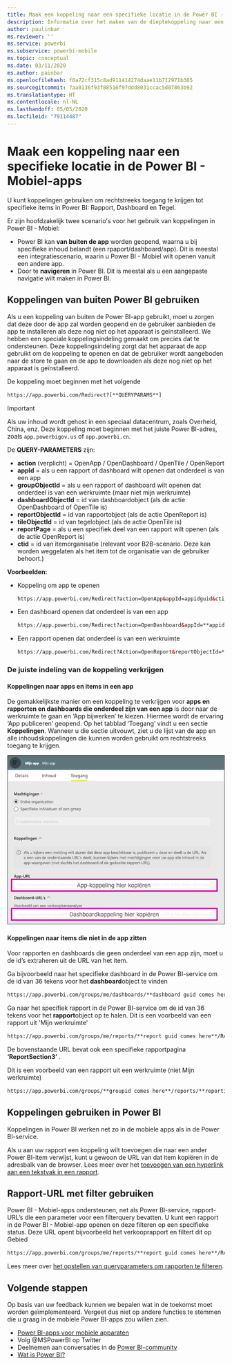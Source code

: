 ```yaml
---
title: Maak een koppeling naar een specifieke locatie in de Power BI - Mobiel-apps
description: Informatie over het maken van de dieptekoppeling naar een specifiek dashboard, tegel of rapport in de Power BI - Mobiel-app met een uniform resource identifier (URI).
author: paulinbar
ms.reviewer: ''
ms.service: powerbi
ms.subservice: powerbi-mobile
ms.topic: conceptual
ms.date: 03/11/2020
ms.author: painbar
ms.openlocfilehash: f0a72cf315c8ad911414274daae11b712971b305
ms.sourcegitcommit: 7aa0136f93f88516f97ddd8031ccac5d07863b92
ms.translationtype: HT
ms.contentlocale: nl-NL
ms.lasthandoff: 05/05/2020
ms.locfileid: "79114487"
---
```

# <a name="create-a-link-to-a-specific-location-in-the-power-bi-mobile-apps"></a>Maak een koppeling naar een specifieke locatie in de Power BI - Mobiel-apps
U kunt koppelingen gebruiken om rechtstreeks toegang te krijgen tot specifieke items in Power BI: Rapport, Dashboard en Tegel.

Er zijn hoofdzakelijk twee scenario's voor het gebruik van koppelingen in Power BI - Mobiel: 

* Power BI kan **van buiten de app** worden geopend, waarna u bij specifieke inhoud belandt (een rpaport/dashboard/app). Dit is meestal een integratiescenario, waarin u Power BI - Mobiel wilt openen vanuit een andere app. 
* Door te **navigeren** in Power BI. Dit is meestal als u een aangepaste navigatie wilt maken in Power BI.


## <a name="use-links-from-outside-of-power-bi"></a>Koppelingen van buiten Power BI gebruiken
Als u een koppeling van buiten de Power BI-app gebruikt, moet u zorgen dat deze door de app zal worden geopend en de gebruiker aanbieden de app te installeren als deze nog niet op het apparaat is geïnstalleerd. We hebben een speciale koppelingsindeling gemaakt om precies dat te ondersteunen. Deze koppelingsindeling zorgt dat het apparaat de app gebruikt om de koppeling te openen en dat de gebruiker wordt aangeboden naar de store te gaan en de app te downloaden als deze nog niet op het apparaat is geïnstalleerd.

De koppeling moet beginnen met het volgende  
```html
https://app.powerbi.com/Redirect?[**QUERYPARAMS**]
```

> [!IMPORTANT]
> Als uw inhoud wordt gehost in een speciaal datacentrum, zoals Overheid, China, enz. Deze koppeling moet beginnen met het juiste Power BI-adres, zoals `app.powerbigov.us` of `app.powerbi.cn`.   
>


De **QUERY-PARAMETERS** zijn:
* **action** (verplicht) = OpenApp / OpenDashboard / OpenTile / OpenReport
* **appId** = als u een rapport of dashboard wilt openen dat onderdeel is van een app 
* **groupObjectId** = als u een rapport of dashboard wilt openen dat onderdeel is van een werkruimte (maar niet mijn werkruimte)
* **dashboardObjectId** = id van dashboardobject (als de actie OpenDashboard of OpenTile is)
* **reportObjectId** = id van rapportobject (als de actie OpenReport is)
* **tileObjectId** = id van tegelobject (als de actie OpenTile is)
* **reportPage** = als u een specifiek deel van een rapport wilt openen (als de actie OpenReport is)
* **ctid** = id van itemorganisatie (relevant voor B2B-scenario. Deze kan worden weggelaten als het item tot de organisatie van de gebruiker behoort.)

**Voorbeelden:**

* Koppeling om app te openen 
  ```html
  https://app.powerbi.com/Redirect?action=OpenApp&appId=appidguid&ctid=organizationid
  ```

* Een dashboard openen dat onderdeel is van een app 
  ```html
  https://app.powerbi.com/Redirect?action=OpenDashboard&appId=**appidguid**&dashboardObjectId=**dashboardidguid**&ctid=**organizationid**
  ```

* Een rapport openen dat onderdeel is van een werkruimte
  ```html
  https://app.powerbi.com/Redirect?Action=OpenReport&reportObjectId=**reportidguid**&groupObjectId=**groupidguid**&reportPage=**ReportSectionName**
  ```

### <a name="how-to-get-the-right-link-format"></a>De juiste indeling van de koppeling verkrijgen

#### <a name="links-of-apps-and-items-in-app"></a>Koppelingen naar apps en items in een app

De gemakkelijkste manier om een koppeling te verkrijgen voor **apps en rapporten en dashboards die onderdeel zijn van een app** is door naar de werkruimte te gaan en ‘App bijwerken’ te kiezen. Hiermee wordt de ervaring ‘App publiceren’ geopend. Op het tabblad ‘Toegang’ vindt u een sectie **Koppelingen**. Wanneer u die sectie uitvouwt, ziet u de lijst van de app en alle inhoudskoppelingen die kunnen worden gebruikt om rechtstreeks toegang te krijgen.

![Power BI-koppelingen voor het publiceren van de app ](./media/mobile-apps-links/mobile-link-copy-app-links.png)

#### <a name="links-of-items-not-in-app"></a>Koppelingen naar items die niet in de app zitten 

Voor rapporten en dashboards die geen onderdeel van een app zijn, moet u de id’s extraheren uit de URL van het item.

Ga bijvoorbeeld naar het specifieke dashboard in de Power BI-service om de id van 36 tekens voor het **dashboard**object te vinden 

```html
https://app.powerbi.com/groups/me/dashboards/**dashboard guid comes here**?ctid=**organization id comes here**`
```

Ga naar het specifiek rapport in de Power BI-service om de id van 36 tekens voor het **rapport**object op te halen.
Dit is een voorbeeld van een rapport uit 'Mijn werkruimte'

```html
https://app.powerbi.com/groups/me/reports/**report guid comes here**/ReportSection3?ctid=**organization id comes here**`
```
De bovenstaande URL bevat ook een specifieke rapportpagina **‘ReportSection3’** .

Dit is een voorbeeld van een rapport uit een werkruimte (niet Mijn werkruimte)

```html
https://app.powerbi.com/groups/**groupid comes here**/reports/**reportid comes here**/ReportSection1?ctid=**organizationid comes here**
```

## <a name="use-links-inside-power-bi"></a>Koppelingen gebruiken in Power BI

Koppelingen in Power BI werken net zo in de mobiele apps als in de Power BI-service.

Als u aan uw rapport een koppeling wilt toevoegen die naar een ander Power BI-item verwijst, kunt u gewoon de URL van dat item kopiëren in de adresbalk van de browser. Lees meer over het [toevoegen van een hyperlink aan een tekstvak in een rapport](https://docs.microsoft.com/power-bi/service-add-hyperlink-to-text-box).

## <a name="use-report-url-with-filter"></a>Rapport-URL met filter gebruiken
Power BI - Mobiel-apps ondersteunen, net als Power BI-service, rapport-URL’s die een parameter voor een filterquery bevatten. U kunt een rapport in de Power BI - Mobiel-app openen en deze filteren op een specifieke status. Deze URL opent bijvoorbeeld het verkooprapport en filtert dit op Gebied

```html
https://app.powerbi.com/groups/me/reports/**report guid comes here**/ReportSection3?ctid=**organization id comes here**&filter=Store/Territory eq 'NC'
```

Lees meer over [het opstellen van queryparameters om rapporten te filteren](https://docs.microsoft.com/power-bi/service-url-filters).

## <a name="next-steps"></a>Volgende stappen
Op basis van uw feedback kunnen we bepalen wat in de toekomst moet worden geïmplementeerd. Vergeet dus niet op andere functies te stemmen die u graag in de mobiele Power BI-apps zou willen zien. 

* [Power BI-apps voor mobiele apparaten](mobile-apps-for-mobile-devices.md)
* Volg @MSPowerBI op Twitter
* Deelnemen aan conversaties in de [Power BI-community](https://community.powerbi.com/)
* [Wat is Power BI?](../../fundamentals/power-bi-overview.md)

